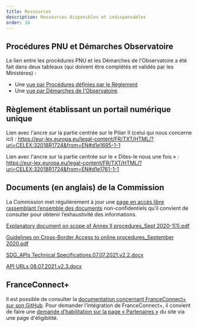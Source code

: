```yaml
---
title: Ressources
description: Ressources disponibles et indispensables
order: 10
---
```



## Procédures PNU et Démarches Observatoire 

Le lien entre les procédures PNU et les Démarches de l'Observatoire a été fait dans deux tableaux (qui doivent être complétés et validés par les Ministères) :

* Une [vue par Procédures définies par le Règlement](https://airtable.com/shrHA6vtsvmvEJygE/tblkvBZs4Hwj5JDhF)
* Une [vue par Démarches de l'Observatoire](https://airtable.com/shrFh9LF94qois3sm).

## Règlement établissant un portail numérique unique

Lien avec l'ancre sur la partie centrée sur le Pilier II (celui qui nous concerne ici) : https://eur-lex.europa.eu/legal-content/FR/TXT/HTML/?uri=CELEX:32018R1724&from=EN#d1e1695-1-1

Lien avec l'ancre sur la partie centrée sur le « Dites-le nous une fois » : https://eur-lex.europa.eu/legal-content/FR/TXT/HTML/?uri=CELEX:32018R1724&from=EN#d1e1761-1-1

## Documents (en anglais) de la Commission

La Commission met régulièrement à jour une [page en accès libre rassemblant l’ensemble des documents](https://ec.europa.eu/growth/single-digital-gateway-requirements_en) non-confidentiels qu’il convient de consulter pour obtenir l’exhaustivité des informations.

[Explanatory document on scope of Annex II procedures_Sept 2020-1(1).pdf](https://github.com/DISIC/design.numerique.gouv.fr/files/7849089/Explanatory.document.on.scope.of.Annex.II.procedures_Sept.2020-1.1.pdf)

[Guidelines on Cross-Border Access to online procedures_September 2020.pdf](https://github.com/DISIC/design.numerique.gouv.fr/files/7849091/Guidelines.on.Cross-Border.Access.to.online.procedures_September.2020.pdf)

[SDG_APIs Technical Specifications.07.07.2021.v2.2.docx](https://github.com/DISIC/design.numerique.gouv.fr/files/7856412/SDG_APIs.Technical.Specifications.07.07.2021.v2.2.docx)

[API URLs 08.07.2021.v2.3.docx](https://github.com/DISIC/design.numerique.gouv.fr/files/7856415/API.URLs.08.07.2021.v2.3.docx)

## FranceConnect+

Il est possible de consulter la [documentation concernant FranceConnect+ sur son GitHub](https://github.com/france-connect/Documentation-FranceConnect-Plus). Pour demander l’intégration de FranceConnect+, il convient de faire une [demande d’habilitation sur la page « Partenaires »](https://franceconnect.gouv.fr/partenaires) du site via une page d'éligibilité.
